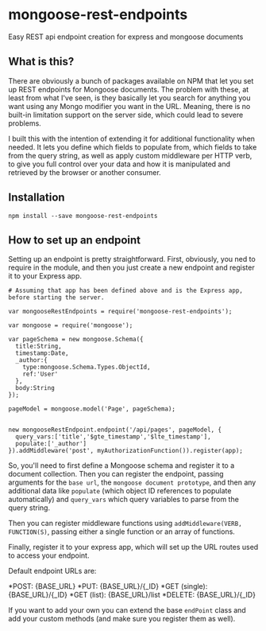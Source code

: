 mongoose-rest-endpoints
=======================

Easy REST api endpoint creation for express and mongoose documents

## What is this?

There are obviously a bunch of packages available on NPM that let you set up REST endpoints for Mongoose documents. The problem with these, at least from what I've seen, is they basically let you search for anything you want using any Mongo modifier you want in the URL. Meaning, there is no built-in limitation support on the server side, which could lead to severe problems.

I built this with the intention of extending it for additional functionality when needed. It lets you define which fields to populate from, which fields to take from the query string, as well as apply custom middleware per HTTP verb, to give you full control over your data and how it is manipulated and retrieved by the browser or another consumer.

## Installation

`npm install --save mongoose-rest-endpoints`

## How to set up an endpoint

Setting up an endpoint is pretty straightforward. First, obviously, you ned to require in the module, and then you just create a new endpoint and register it to your Express app.

```
# Assuming that app has been defined above and is the Express app, before starting the server.

var mongooseRestEndpoints = require('mongoose-rest-endpoints');

var mongoose = require('mongoose');

var pageSchema = new mongoose.Schema({
  title:String,
  timestamp:Date,
  _author:{
    type:mongoose.Schema.Types.ObjectId,
    ref:'User'
  },
  body:String
});

pageModel = mongoose.model('Page', pageSchema);
  

new mongooseRestEndpoint.endpoint('/api/pages', pageModel, {
  query_vars:['title','$gte_timestamp','$lte_timestamp'],
  populate:['_author']
}).addMiddleware('post', myAuthorizationFunction()).register(app);
```

So, you'll need to first define a Mongoose schema and register it to a document collection. Then you can register the endpoint, passing arguments for the `base url`, the `mongoose document prototype`, and then any additional data like `populate` (which object ID references to populate automatically) and `query_vars` which query variables to parse from the query string.

Then you can register middleware functions using `addMiddleware(VERB, FUNCTION(S)`, passing either a single function or an array of functions.

Finally, register it to your express app, which will set up the URL routes used to access your endpoint.

Default endpoint URLs are:

*POST: {BASE_URL}
*PUT: {BASE_URL}/{_ID}
*GET (single): {BASE_URL}/{_ID}
*GET (list): {BASE_URL}/list
*DELETE: {BASE_URL}/{_ID}

If you want to add your own you can extend the base `endPoint` class and add your custom methods (and make sure you register them as well).

